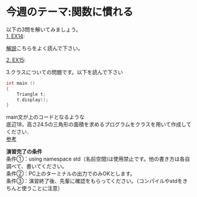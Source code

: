 
# 今週のテーマ:関数に慣れる

以下の3問を解いてみましょう。<br>
[1. EX14](https://atcoder.jp/contests/apg4b/tasks/APG4b_ci):

[解説](https://atcoder.jp/contests/apg4b/tasks/APG4b_p)こちらをよく読んで下さい。

[2. EX15](https://atcoder.jp/contests/apg4b/tasks/APG4b_ch):

3.クラスについての問題です。以下を読んで下さい
~~~cpp
int main ()
{
    Triangle t;
    t.display();
}
~~~
main文が上のコードとなるような<br>
底辺18，高さ24.5の三角形の面積を求めるプログラムをクラスを用いて作成してください．
<br>[参考](http://kaitei.net/cpp/classes/)


**演習完了の条件**
<br>条件①：using namespace std（名前空間)は使用禁止です。他の書き方は各自調べて、書いてください。
<br>条件②：PC上のターミナルの出力でのみOKとします。
<br>条件③：演習終了後、先輩に確認をもらってください。（コンパイルやstdをきちんと使うことに注意）


